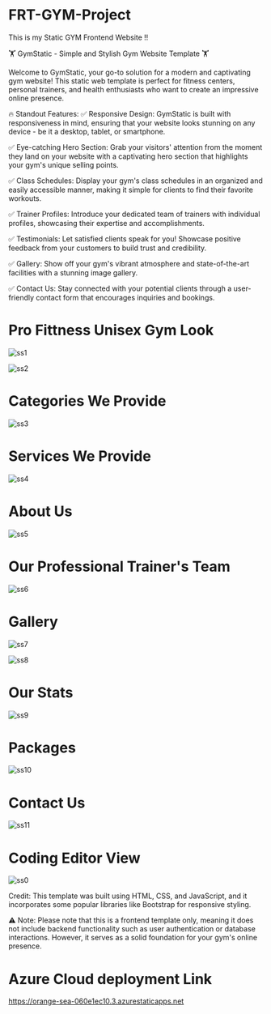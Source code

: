 # FRT-GYM-Project
This is my Static GYM Frontend Website !!

🏋️ GymStatic - Simple and Stylish Gym Website Template 🏋️

Welcome to GymStatic, your go-to solution for a modern and captivating gym website! This static web template is perfect for fitness centers, personal trainers, and health enthusiasts who want to create an impressive online presence.

🔥 Standout Features:
✅ Responsive Design: GymStatic is built with responsiveness in mind, ensuring that your website looks stunning on any device - be it a desktop, tablet, or smartphone.

✅ Eye-catching Hero Section: Grab your visitors' attention from the moment they land on your website with a captivating hero section that highlights your gym's unique selling points.

✅ Class Schedules: Display your gym's class schedules in an organized and easily accessible manner, making it simple for clients to find their favorite workouts.

✅ Trainer Profiles: Introduce your dedicated team of trainers with individual profiles, showcasing their expertise and accomplishments.

✅ Testimonials: Let satisfied clients speak for you! Showcase positive feedback from your customers to build trust and credibility.

✅ Gallery: Show off your gym's vibrant atmosphere and state-of-the-art facilities with a stunning image gallery.

✅ Contact Us: Stay connected with your potential clients through a user-friendly contact form that encourages inquiries and bookings.

# Pro Fittness Unisex Gym Look
![ss1](https://github.com/Acrto3Hil3/FRT-GYM-Project/assets/123864776/4c7a04d9-ef63-4527-9fa7-4eea2ab30866)

![ss2](https://github.com/Acrto3Hil3/FRT-GYM-Project/assets/123864776/986a2f29-2336-45f9-801e-5443ebd1de63)

# Categories We Provide
![ss3](https://github.com/Acrto3Hil3/FRT-GYM-Project/assets/123864776/fe56c825-b13c-4742-983f-323ae7e67ca4)

# Services We Provide
![ss4](https://github.com/Acrto3Hil3/FRT-GYM-Project/assets/123864776/608289c8-b4f8-4652-8534-08fb3736b212)

# About Us
![ss5](https://github.com/Acrto3Hil3/FRT-GYM-Project/assets/123864776/db5f5afa-45d7-48e7-96ae-4d36302cb025)

# Our Professional Trainer's Team
![ss6](https://github.com/Acrto3Hil3/FRT-GYM-Project/assets/123864776/ba69e931-2e80-49e1-8784-928b2d630d95)

# Gallery
![ss7](https://github.com/Acrto3Hil3/FRT-GYM-Project/assets/123864776/81284825-726e-4fe6-aafe-88a51181905a)

![ss8](https://github.com/Acrto3Hil3/FRT-GYM-Project/assets/123864776/6778cdd3-57a4-4e95-b98b-4d36dbbd0d0c)

# Our Stats
![ss9](https://github.com/Acrto3Hil3/FRT-GYM-Project/assets/123864776/3a5ecb1a-2e13-4018-8fd9-723a85650492)

# Packages 
![ss10](https://github.com/Acrto3Hil3/FRT-GYM-Project/assets/123864776/5bc63273-6b1f-4270-8037-fdc302964387)

# Contact Us
![ss11](https://github.com/Acrto3Hil3/FRT-GYM-Project/assets/123864776/8cabb773-cdb1-49a2-9a4f-7a4654ea3138)

# Coding Editor View
![ss0](https://github.com/Acrto3Hil3/FRT-GYM-Project/assets/123864776/75e5e118-6fa8-4408-ac57-6bf68768a35d)


Credit: This template was built using HTML, CSS, and JavaScript, and it incorporates some popular libraries like Bootstrap for responsive styling.

⚠️ Note: Please note that this is a frontend template only, meaning it does not include backend functionality such as user authentication or database interactions. However, it serves as a solid foundation for your gym's online presence.

# Azure Cloud deployment Link
https://orange-sea-060e1ec10.3.azurestaticapps.net
